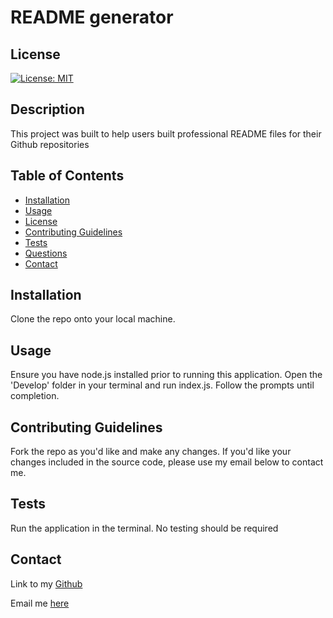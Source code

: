 
# README generator

## License
[![License: MIT](https://img.shields.io/badge/License-MIT-yellow.svg)](https://opensource.org/licenses/MIT)

## Description
This project was built to help users built professional README files for their Github repositories

## Table of Contents
* [Installation](#installation)
* [Usage](#usage)
* [License](#license)
* [Contributing Guidelines](#contributing-guidelines)
* [Tests](#tests)
* [Questions](#questions)
* [Contact](#contact)

## Installation
Clone the repo onto your local machine.

## Usage
Ensure you have node.js installed prior to running this application. Open the 'Develop' folder in your terminal and run index.js. Follow the prompts until completion.

## Contributing Guidelines
Fork the repo as you'd like and make any changes. If you'd like your changes included in the source code, please use my email below to contact me.

## Tests
Run the application in the terminal. No testing should be required

## Contact
Link to my [Github](https://github.com/AndrewCMonson)

Email me [here](mailto:andrewmonson908@gmail.com)
